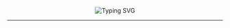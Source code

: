 <p align="center">
  <img src="https://readme-typing-svg.demolab.com?font=Fira+Code&weight=600&size=24&pause=1000&color=3498DB&center=true&vCenter=true&width=600&lines=Hey+There Nottu!+👋;Welcome+to+my+GitHub+Profile!;I+am+a+Passionate+Developer;Open+to+Learning+and+Collaborating" alt="Typing SVG" />
</p>

---

<!--### 🌟 About Me:
- 🎓 **M.Sc Software Systems** student at **PSG Tech Coimbatore** (3rd year of 5 years)
- 💻 Skilled in **C, C++, Python, Java, JavaScript, SQL, Machine Learning, and more**
- 🌐 Passionate about **web development, software development, and machine learning**
- 🛠️ Always open to **collaborations and learning new things**
- 🌱 Currently exploring **algorithmic trading**



### 🛠️ Skills & Tools:
<p align="center">
  <img src="https://skillicons.dev/icons?i=python,cpp,java,javascript,express,nodejs,mongodb,react,html,css,php,mysql,r,linux,git,figma&theme=light" alt="Skills" />
</p>

---

### 📊 GitHub Stats:
<p align="center">
  <img src="https://github-readme-stats.vercel.app/api?username=Bhavya-PR&show_icons=true&theme=radical" alt="GitHub Stats" height="150"/>
  <img src="https://github-readme-streak-stats.herokuapp.com/?user=Bhavya-PR&theme=radical" alt="GitHub Streak" height="150" />
</p>

---

### 💡 Fun Fact:
- 🌟 I’m multilingual and fluent in **English, Tamil**.  
- 🎨 Creativity drives me to **design, innovate, and solve problems**.  

---

### 🌐 Connect with Me:
<p align="center">
  <a href="https://www.linkedin.com/in/bhavya-p-r-052ab6281/" target="_blank">
    <img src="https://img.shields.io/badge/LinkedIn-0077B5?style=for-the-badge&logo=linkedin&logoColor=white" alt="LinkedIn">
  </a>
  <a href="mailto:22pw09@psgtech.ac.in" target="_blank">
    <img src="https://img.shields.io/badge/Email-D14836?style=for-the-badge&logo=gmail&logoColor=white" alt="Email">
  </a>
  <a href="https://yourportfolio.com" target="_blank">
    <img src="https://img.shields.io/badge/Portfolio-000?style=for-the-badge&logo=vercel&logoColor=white" alt="Portfolio">
  </a>
</p>

---

### ✨ Thanks for Visiting!  
<p align="center">
  <img src="https://media.giphy.com/media/hvRJCLFzcasrR4ia7z/giphy.gif" width="50">
</p>

